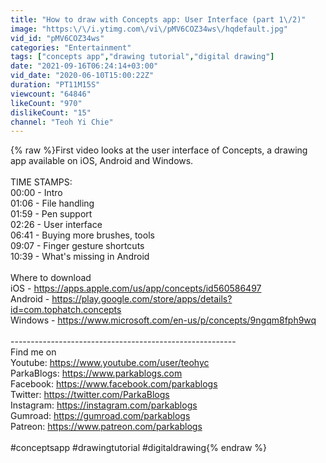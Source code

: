 ```yaml
---
title: "How to draw with Concepts app: User Interface (part 1\/2)"
image: "https:\/\/i.ytimg.com\/vi\/pMV6COZ34ws\/hqdefault.jpg"
vid_id: "pMV6COZ34ws"
categories: "Entertainment"
tags: ["concepts app","drawing tutorial","digital drawing"]
date: "2021-09-16T06:24:14+03:00"
vid_date: "2020-06-10T15:00:22Z"
duration: "PT11M15S"
viewcount: "64846"
likeCount: "970"
dislikeCount: "15"
channel: "Teoh Yi Chie"
---
```

{% raw %}First video looks at the user interface of Concepts, a drawing app available on iOS, Android and Windows.<br /><br />TIME STAMPS:<br />00:00 - Intro<br />01:06 - File handling<br />01:59 - Pen support<br />02:26 - User interface<br />06:41 - Buying more brushes, tools<br />09:07 - Finger gesture shortcuts<br />10:39 - What's missing in Android<br /><br />Where to download<br />iOS - <a rel="nofollow" target="blank" href="https://apps.apple.com/us/app/concepts/id560586497">https://apps.apple.com/us/app/concepts/id560586497</a><br />Android - <a rel="nofollow" target="blank" href="https://play.google.com/store/apps/details?id=com.tophatch.concepts">https://play.google.com/store/apps/details?id=com.tophatch.concepts</a><br />Windows - <a rel="nofollow" target="blank" href="https://www.microsoft.com/en-us/p/concepts/9ngqm8fph9wq">https://www.microsoft.com/en-us/p/concepts/9ngqm8fph9wq</a><br /><br />--------------------------------------------------------<br />Find me on<br />Youtube: <a rel="nofollow" target="blank" href="https://www.youtube.com/user/teohyc">https://www.youtube.com/user/teohyc</a><br />ParkaBlogs: <a rel="nofollow" target="blank" href="https://www.parkablogs.com">https://www.parkablogs.com</a><br />Facebook: <a rel="nofollow" target="blank" href="https://www.facebook.com/parkablogs">https://www.facebook.com/parkablogs</a><br />Twitter: <a rel="nofollow" target="blank" href="https://twitter.com/ParkaBlogs">https://twitter.com/ParkaBlogs</a><br />Instagram: <a rel="nofollow" target="blank" href="https://instagram.com/parkablogs">https://instagram.com/parkablogs</a><br />Gumroad: <a rel="nofollow" target="blank" href="https://gumroad.com/parkablogs">https://gumroad.com/parkablogs</a><br />Patreon: <a rel="nofollow" target="blank" href="https://www.patreon.com/parkablogs">https://www.patreon.com/parkablogs</a><br /><br />#conceptsapp #drawingtutorial #digitaldrawing{% endraw %}
